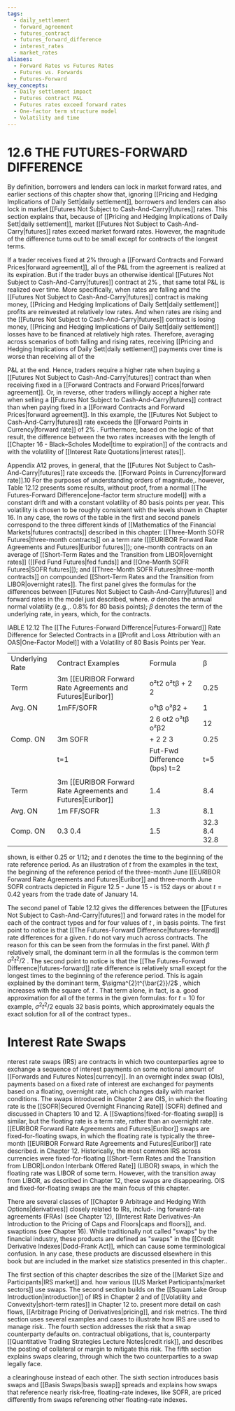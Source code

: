```yaml
---
tags:
  - daily_settlement
  - forward_agreement
  - futures_contract
  - futures_forward_difference
  - interest_rates
  - market_rates
aliases:
  - Forward Rates vs Futures Rates
  - Futures vs. Forwards
  - Futures-Forward
key_concepts:
  - Daily settlement impact
  - Futures contract P&L
  - Futures rates exceed forward rates
  - One-factor term structure model
  - Volatility and time
---
```


# 12.6 THE FUTURES-FORWARD DIFFERENCE  

By definition, borrowers and lenders can lock in market forward rates, and earlier sections of this chapter show that, ignoring [[Pricing and Hedging Implications of Daily Sett|daily settlement]], borrowers and lenders can also lock in market [[Futures Not Subject to Cash-And-Carry|futures]] rates. This section explains that, because of [[Pricing and Hedging Implications of Daily Sett|daily settlement]], market [[Futures Not Subject to Cash-And-Carry|futures]] rates exceed market forward rates. However, the magnitude of the difference turns out to be small except for contracts of the longest terms.  

If a trader receives fixed at $2\%$ through a [[Forward Contracts and Forward Prices|forward agreement]], all of the P&L from the agreement is realized at its expiration. But if the trader buys an otherwise identical [[Futures Not Subject to Cash-And-Carry|futures]] contract at $2\%$ , that same total P&L is realized over time. More specifically, when rates are falling and the [[Futures Not Subject to Cash-And-Carry|futures]] contract is making money, [[Pricing and Hedging Implications of Daily Sett|daily settlement]] profits are reinvested at relatively low rates. And when rates are rising and the [[Futures Not Subject to Cash-And-Carry|futures]] contract is losing money, [[Pricing and Hedging Implications of Daily Sett|daily settlement]] losses have to be financed at relatively high rates. Therefore, averaging across scenarios of both falling and rising rates, receiving [[Pricing and Hedging Implications of Daily Sett|daily settlement]] payments over time is worse than receiving all of the  

P&L at the end. Hence, traders require a higher rate when buying a [[Futures Not Subject to Cash-And-Carry|futures]] contract than when receiving fixed in a [[Forward Contracts and Forward Prices|forward agreement]]. Or, in reverse, other traders willingly accept a higher rate when selling a [[Futures Not Subject to Cash-And-Carry|futures]] contract than when paying fixed in a [[Forward Contracts and Forward Prices|forward agreement]]. In this example, the [[Futures Not Subject to Cash-And-Carry|futures]] rate exceeds the [[Forward Points in Currency|forward rate]] of $2\%$ . Furthermore, based on the logic of that result, the difference between the two rates increases with the length of [[Chapter 16 - Black–Scholes Model|time to expiration]] of the contracts and with the volatility of [[Interest Rate Quotations|interest rates]].  

Appendix A12 proves, in general, that the [[Futures Not Subject to Cash-And-Carry|futures]] rate exceeds the. [[Forward Points in Currency|forward rate]].10 For the purposes of understanding orders of magnitude,. however, Table 12.12 presents some results, without proof, from a normal [[The Futures-Forward Difference|one-factor term structure model]] with a constant drift and with a constant volatility of 80 basis points per year. This volatility is chosen to be roughly consistent with the levels shown in Chapter 16. In any case, the rows of the table in the first and second panels correspond to the three different kinds of [[Mathematics of the Financial Markets|futures contracts]] described in this chapter: [[Three-Month SOFR Futures|three-month contracts]] on a term rate ([[EURIBOR Forward Rate Agreements and Futures|Euribor futures]]); one-month contracts on an average of [[Short-Term Rates and the Transition from LIBOR|overnight rates]] ([[Fed Fund Futures|fed funds]] and [[One-Month SOFR Futures|SOFR futures]]); and [[Three-Month SOFR Futures|three-month contracts]] on compounded [[Short-Term Rates and the Transition from LIBOR|overnight rates]]. The first panel gives the formulas for the differences between [[Futures Not Subject to Cash-And-Carry|futures]] and forward rates in the model just described, where. $\sigma$ denotes the annual normal volatility (e.g.,. $0.8\%$ for 80 basis points); $\beta$ denotes the term of the underlying rate, in years, which, for the contracts.  

IABLE 12.12 The [[The Futures-Forward Difference|Futures-Forward]] Rate Difference for Selected Contracts in a [[Profit and Loss Attribution with an OAS|One-Factor Model]] with a Volatility of 80 Basis Points per Year.   


<html><body><table><tr><td>Underlying Rate</td><td>Contract Examples</td><td>Formula</td><td>β</td></tr><tr><td>Term</td><td>3m [[EURIBOR Forward Rate Agreements and Futures|Euribor]]</td><td>o²t2 o²tβ + 2 2</td><td>0.25</td></tr><tr><td>Avg. ON</td><td>1mFF/SOFR</td><td>o²tβ o²β2 +</td><td>1</td></tr><tr><td></td><td></td><td>2 6 ot2 o²tβ o²β2</td><td>12</td></tr><tr><td>Comp. ON</td><td>3m SOFR</td><td>+ 2 2 3</td><td>0.25</td></tr><tr><td></td><td>t=1</td><td>Fut-Fwd Difference (bps) t=2</td><td>t=5</td></tr><tr><td></td><td></td><td></td><td></td></tr><tr><td>Term</td><td>3m [[EURIBOR Forward Rate Agreements and Futures|Euribor]]</td><td>1.4</td><td>8.4</td></tr><tr><td>Avg. ON</td><td>1m FF/SOFR</td><td>1.3</td><td>8.1</td></tr><tr><td>Comp. ON</td><td>0.3 0.4</td><td>1.5</td><td>32.3 8.4 32.8</td></tr></table></body></html>  

shown, is either 0.25 or 1/12; and $t$ denotes the time to the beginning of the rate reference period. As an illustration of $t$ from the examples in the text, the beginning of the reference period of the three-month June [[EURIBOR Forward Rate Agreements and Futures|Euribor]] and three-month June SOFR contracts depicted in Figure 12.5 - June 15 - is 152 days or about $t=0.42$ years from the trade date of January 14.  

The second panel of Table 12.12 gives the differences between the [[Futures Not Subject to Cash-And-Carry|futures]] and forward rates in the model for each of the contract types and for four values of $t$ , in basis points. The first point to notice is that [[The Futures-Forward Difference|futures-forward]] rate differences for a given. $t$ do not vary much across contracts. The reason for this can be seen from the formulas in the first panel. With $\beta$ relatively small, the dominant term in all the formulas is the common term $\sigma^{2}t^{2}/2$ . The second point to notice is that the [[The Futures-Forward Difference|futures-forward]] rate difference is relatively small except for the longest times to the beginning of the reference period. This is again explained by the dominant term, $\sigma^{2}t^{\bar{2}}/2$ , which increases with the square of. $t$ . That term alone, in fact, is a. good approximation for all of the terms in the given formulas: for $t=10$ for example, $\sigma^{2}t^{2}/2$ equals 32 basis points, which approximately equals the exact solution for all of the contract types..  

# Interest Rate Swaps  

nterest rate swaps (IRS) are contracts in which two counterparties agree to exchange a sequence of interest payments on some notional amount of [[Forwards and Futures Notes|currency]]. In an overnight index swap (OIs), payments based on a fixed rate of interest are exchanged for payments based on a floating, overnight rate, which changes daily with market conditions. The swaps introduced in Chapter 2 are OIS, in which the floating rate is the [[SOFR|Secured Overnight Financing Rate]] (SOFR) defined and discussed in Chapters 10 and 12. A [[Swaptions|fixed-for-floating swap]] is similar, but the floating rate is a term rate, rather than an overnight rate. [[EURIBOR Forward Rate Agreements and Futures|Euribor]] swaps are fixed-for-floating swaps, in which the floating rate is typically the three-month [[EURIBOR Forward Rate Agreements and Futures|Euribor]] rate described. in Chapter 12. Historically, the most common IRS across currencies were fixed-for-floating [[Short-Term Rates and the Transition from LIBOR|London Interbank Offered Rate]] (LIBOR) swaps, in which the floating rate was LIBOR of some term. However, with the transition away from LIBOR, as described in Chapter 12, these swaps are disappearing. OIS and fixed-for-floating swaps are the main focus of this chapter.  

There are several classes of [[Chapter 9 Arbitrage and Hedging With Options|derivatives]] closely related to IRs, includ-. ing forward-rate agreements (FRAs) (see Chapter 12), [[Interest Rate Derivatives-An Introduction to the  Pricing of Caps and Floors|caps and floors]], and. swaptions (see Chapter 16). While traditionally not called "swaps" by the financial industry, these products are defined as "swaps" in the [[Credit Derivative Indexes|Dodd-Frank Act]], which can cause some terminological confusion. In any case, these products are discussed elsewhere in this book but are included in the market size statistics presented in this chapter..  

The first section of this chapter describes the size of the [[Market Size and Participants|IRS market]] and. how various [[US Market Participants|market sectors]] use swaps. The second section builds on the [[Squam Lake Group Introduction|introduction]] of IRS in Chapter 2 and of [[Volatility and Convexity|short-term rates]] in Chapter 12 to. present more detail on cash flows, [[Arbitrage Pricing of Derivatives|pricing]], and risk metrics. The third section uses several examples and cases to illustrate how IRS are used to manage risk.. The fourth section addresses the risk that a swap counterparty defaults on. contractual obligations, that is, counterparty [[Quantitative Trading Strategies Lecture Notes|credit risk]], and describes the posting of collateral or margin to mitigate this risk. The fifth section explains swaps clearing, through which the two counterparties to a swap legally face.  

a clearinghouse instead of each other. The sixth section introduces basis swaps and [[Basis Swaps|basis swap]] spreads and explains how swaps that reference nearly risk-free, floating-rate indexes, like SOFR, are priced differently from swaps referencing other floating-rate indexes.  